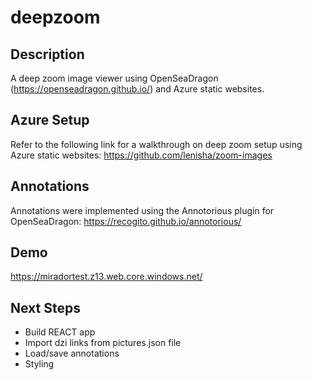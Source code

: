 # deepzoom
## Description
A deep zoom image viewer using OpenSeaDragon (https://openseadragon.github.io/) and Azure static websites.


## Azure Setup
Refer to the following link for a walkthrough on deep zoom setup using Azure static websites: https://github.com/lenisha/zoom-images

## Annotations
Annotations were implemented using the Annotorious plugin for OpenSeaDragon: https://recogito.github.io/annotorious/

## Demo
https://miradortest.z13.web.core.windows.net/

## Next Steps
- Build REACT app
- Import dzi links from pictures.json file
- Load/save annotations
- Styling
